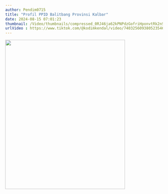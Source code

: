 ```yaml
---
author: Pendim0715
title: "Profil PPID Balitbang Provinsi Kalbar"
date: 2024-08-15 07:01:23
thumbnail: /Video/thumbnails/compressed_0RJ46ja62kPNPdzGofriHponvtRk2nSxTlo4Ae94.png
urlVideo : https://www.tiktok.com/@kodimkendal/video/7403256093805235461
---
```

<p><a href="https://www.tiktok.com/@kodimkendal/video/7403256093805235461"><img src="/images/uZtxCCrMlrlV5qep8gVm.png" width="383" height="479" alt="" /></a></p>
